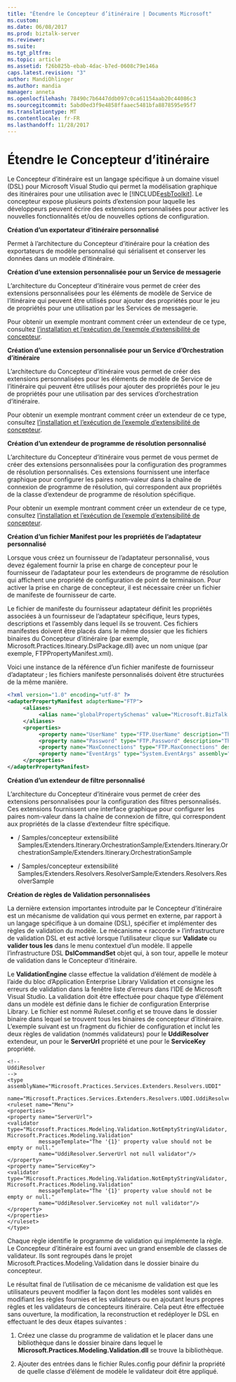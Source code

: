 ```yaml
---
title: "Étendre le Concepteur d’itinéraire | Documents Microsoft"
ms.custom: 
ms.date: 06/08/2017
ms.prod: biztalk-server
ms.reviewer: 
ms.suite: 
ms.tgt_pltfrm: 
ms.topic: article
ms.assetid: f26b825b-ebab-4dac-b7ed-0608c79e146a
caps.latest.revision: "3"
author: MandiOhlinger
ms.author: mandia
manager: anneta
ms.openlocfilehash: 78490c7b6447ddb097c0ca61154aab20c44086c3
ms.sourcegitcommit: 5abd0ed3f9e4858ffaaec5481bfa8878595e95f7
ms.translationtype: MT
ms.contentlocale: fr-FR
ms.lasthandoff: 11/28/2017
---
```

# <a name="extending-the-itinerary-designer"></a>Étendre le Concepteur d’itinéraire
Le Concepteur d’itinéraire est un langage spécifique à un domaine visuel (DSL) pour Microsoft Visual Studio qui permet la modélisation graphique des itinéraires pour une utilisation avec le [!INCLUDE[esbToolkit](../includes/esbtoolkit-md.md)]. Le concepteur expose plusieurs points d’extension pour laquelle les développeurs peuvent écrire des extensions personnalisées pour activer les nouvelles fonctionnalités et/ou de nouvelles options de configuration.  
  

  
 **Création d’un exportateur d’itinéraire personnalisé**  
  
 Permet à l’architecture du Concepteur d’itinéraire pour la création des exportateurs de modèle personnalisé qui sérialisent et conserver les données dans un modèle d’itinéraire.  
  
 **Création d’une extension personnalisée pour un Service de messagerie**  
  
 L’architecture du Concepteur d’itinéraire vous permet de créer des extensions personnalisées pour les éléments de modèle de Service de l’itinéraire qui peuvent être utilisés pour ajouter des propriétés pour le jeu de propriétés pour une utilisation par les Services de messagerie.  
  
 Pour obtenir un exemple montrant comment créer un extendeur de ce type, consultez [l’installation et l’exécution de l’exemple d’extensibilité de concepteur](../esb-toolkit/installing-and-running-the-designer-extensibility-sample.md).  
  
 **Création d’une extension personnalisée pour un Service d’Orchestration d’itinéraire**  
  
 L’architecture du Concepteur d’itinéraire vous permet de créer des extensions personnalisées pour les éléments de modèle de Service de l’itinéraire qui peuvent être utilisés pour ajouter des propriétés pour le jeu de propriétés pour une utilisation par des services d’orchestration d’itinéraire.  
  
 Pour obtenir un exemple montrant comment créer un extendeur de ce type, consultez [l’installation et l’exécution de l’exemple d’extensibilité de concepteur](../esb-toolkit/installing-and-running-the-designer-extensibility-sample.md).  
  
 **Création d’un extendeur de programme de résolution personnalisé**  
  
 L’architecture du Concepteur d’itinéraire vous permet de vous permet de créer des extensions personnalisées pour la configuration des programmes de résolution personnalisés. Ces extensions fournissent une interface graphique pour configurer les paires nom-valeur dans la chaîne de connexion de programme de résolution, qui correspondent aux propriétés de la classe d’extendeur de programme de résolution spécifique.  
  
 Pour obtenir un exemple montrant comment créer un extendeur de ce type, consultez [l’installation et l’exécution de l’exemple d’extensibilité de concepteur](../esb-toolkit/installing-and-running-the-designer-extensibility-sample.md).  
  
 **Création d’un fichier Manifest pour les propriétés de l’adaptateur personnalisé**  
  
 Lorsque vous créez un fournisseur de l’adaptateur personnalisé, vous devez également fournir la prise en charge de concepteur pour le fournisseur de l’adaptateur pour les extendeurs de programme de résolution qui affichent une propriété de configuration de point de terminaison. Pour activer la prise en charge de concepteur, il est nécessaire créer un fichier de manifeste de fournisseur de carte.  
  
 Le fichier de manifeste du fournisseur adaptateur définit les propriétés associées à un fournisseur de l’adaptateur spécifique, leurs types, descriptions et l’assembly dans lequel ils se trouvent. Ces fichiers manifestes doivent être placés dans le même dossier que les fichiers binaires du Concepteur d’itinéraire (par exemple, Microsoft.Practices.Itineary.DslPackage.dll) avec un nom unique (par exemple, FTPPropertyManifest.xml).  
  
 Voici une instance de la référence d’un fichier manifeste de fournisseur d’adaptateur ; les fichiers manifeste personnalisés doivent être structurées de la même manière.  
  
```xml  
<?xml version="1.0" encoding="utf-8" ?>  
<adapterPropertyManifest adapterName="FTP">  
     <aliases>  
          <alias name="globalPropertySchemas" value="Microsoft.BizTalk.GlobalPropertySchemas, Version=3.0.1.0, Culture=neutral, PublicKeyToken=31bf3856ad364e35" />  
     </aliases>  
     <properties>  
          <property name="UserName" type="FTP.UserName" description="The user name for the connection." encrypted="true" assembly="globalPropertySchemas" />  
          <property name="Password" type="FTP.Password" description="The password for the conection." encrypted="true" assembly="globalPropertySchemas" />  
          <property name="MaxConnections" type="FTP.MaxConnections" description="The maximun number of connections." assembly="globalPropertySchemas" />  
          <property name="EventArgs" type="System.EventArgs" assembly="mscorlib, Version=2.0.0.0, Culture=neutral, PublicKeyToken=b77a5c561934e089" />  
     </properties>  
</adapterPropertyManifest>  
```  
  
 **Création d’un extendeur de filtre personnalisé**  
  
 L’architecture du Concepteur d’itinéraire vous permet de créer des extensions personnalisées pour la configuration des filtres personnalisés. Ces extensions fournissent une interface graphique pour configurer les paires nom-valeur dans la chaîne de connexion de filtre, qui correspondent aux propriétés de la classe d’extendeur filtre spécifique.  
  
-   / Samples/concepteur extensibilité Samples/Extenders.Itinerary.OrchestrationSample/Extenders.Itinerary.OrchestrationSample/Extenders.Itinerary.OrchestrationSample  
  
-   / Samples/concepteur extensibilité Samples/Extenders.Resolvers.ResolverSample/Extenders.Resolvers.ResolverSample  
  
 **Création de règles de Validation personnalisées**  
  
 La dernière extension importantes introduite par le Concepteur d’itinéraire est un mécanisme de validation qui vous permet en externe, par rapport à un langage spécifique à un domaine (DSL), spécifier et implémenter des règles de validation du modèle. Le mécanisme « raccorde » l’infrastructure de validation DSL et est activé lorsque l’utilisateur clique sur **Validate** ou **valider tous les** dans le menu contextuel d’un modèle. Il appelle l’infrastructure DSL **DslCommandSet** objet qui, à son tour, appelle le moteur de validation dans le Concepteur d’itinéraire.  
  
 Le **ValidationEngine** classe effectue la validation d’élément de modèle à l’aide du bloc d’Application Enterprise Library Validation et consigne les erreurs de validation dans la fenêtre liste d’erreurs dans l’IDE de Microsoft Visual Studio. La validation doit être effectuée pour chaque type d’élément dans un modèle est définie dans le fichier de configuration Enterprise Library. Le fichier est nommé Ruleset.config et se trouve dans le dossier binaire dans lequel se trouvent tous les binaires de concepteur d’itinéraire. L’exemple suivant est un fragment du fichier de configuration et inclut les deux règles de validation (nommés validateurs) pour le **UddiResolver** extendeur, un pour le **ServerUrl** propriété et une pour le  **ServiceKey** propriété.  
  
```  
<!--   
UddiResolver  
-->  
<type assemblyName="Microsoft.Practices.Services.Extenders.Resolvers.UDDI"  
 name="Microsoft.Practices.Services.Extenders.Resolvers.UDDI.UddiResolver">  
<ruleset name="Menu">  
<properties>  
<property name="ServerUrl">  
<validator type="Microsoft.Practices.Modeling.Validation.NotEmptyStringValidator, Microsoft.Practices.Modeling.Validation"  
          messageTemplate="The '{1}' property value should not be empty or null."  
          name="UddiResolver.ServerUrl not null validator"/>  
</property>  
<property name="ServiceKey">  
<validator type="Microsoft.Practices.Modeling.Validation.NotEmptyStringValidator, Microsoft.Practices.Modeling.Validation"  
          messageTemplate="The '{1}' property value should not be empty or null."  
          name="UddiResolver.ServiceKey not null validator"/>  
</property>  
</properties>  
</ruleset>  
</type>  
```  
  
 Chaque règle identifie le programme de validation qui implémente la règle. Le Concepteur d’itinéraire est fourni avec un grand ensemble de classes de validateur. Ils sont regroupés dans le projet Microsoft.Practices.Modeling.Validation dans le dossier binaire du concepteur.  
  
 Le résultat final de l’utilisation de ce mécanisme de validation est que les utilisateurs peuvent modifier la façon dont les modèles sont validés en modifiant les règles fournies et les validateurs ou en ajoutant leurs propres règles et les validateurs de concepteurs itinéraire. Cela peut être effectuée sans ouverture, la modification, la reconstruction et redéployer le DSL en effectuant le des deux étapes suivantes :  
  
1.  Créez une classe du programme de validation et le placer dans une bibliothèque dans le dossier binaire dans lequel le **Microsoft.Practices.Modeling.Validation.dll** se trouve la bibliothèque.  
  
2.  Ajouter des entrées dans le fichier Rules.config pour définir la propriété de quelle classe d’élément de modèle le validateur doit être appliqué.